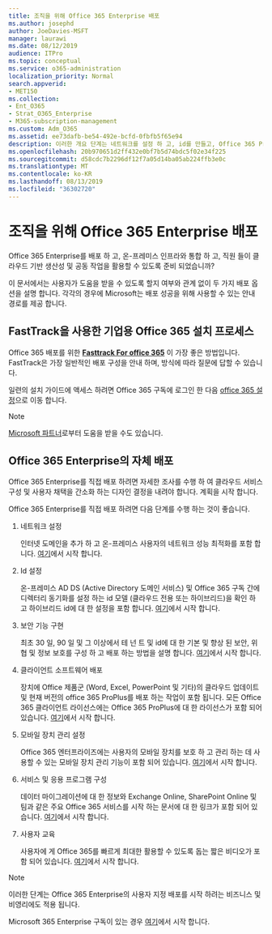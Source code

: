 ```yaml
---
title: 조직을 위해 Office 365 Enterprise 배포
ms.author: josephd
author: JoeDavies-MSFT
manager: laurawi
ms.date: 08/12/2019
audience: ITPro
ms.topic: conceptual
ms.service: o365-administration
localization_priority: Normal
search.appverid:
- MET150
ms.collection:
- Ent_O365
- Strat_O365_Enterprise
- M365-subscription-management
ms.custom: Adm_O365
ms.assetid: ee73dafb-be54-492e-bcfd-0fbfb5f65e94
description: 이러한 개요 단계는 네트워크를 설정 하 고, id를 만들고, Office 365 ProPlus를 배포 하 고, 데이터를 마이그레이션하고, 조직의 사용자가 Office 365 사용을 시작 하는 데 도움을 주기 위한 것입니다.
ms.openlocfilehash: 20b970651d2ff432e0bf7b5d74bdc5f02e34f225
ms.sourcegitcommit: d58cdc7b2296df12f7a05d14ba05ab224ffb3e0c
ms.translationtype: MT
ms.contentlocale: ko-KR
ms.lasthandoff: 08/13/2019
ms.locfileid: "36302720"
---
```

# <a name="deploy-office-365-enterprise-for-your-organization"></a>조직을 위해 Office 365 Enterprise 배포

Office 365 Enterprise를 배포 하 고, 온-프레미스 인프라와 통합 하 고, 직원 들이 클라우드 기반 생산성 및 공동 작업을 활용할 수 있도록 준비 되었습니까?

이 문서에서는 사용자가 도움을 받을 수 있도록 할지 여부와 관계 없이 두 가지 배포 옵션을 설명 합니다. 각각의 경우에 Microsoft는 배포 성공을 위해 사용할 수 있는 안내 경로를 제공 합니다.

## <a name="guided-enterprise-office-365-setup-process-with-fasttrack"></a>FastTrack을 사용한 기업용 Office 365 설치 프로세스

Office 365 배포를 위한 **[Fasttrack For office 365](https://docs.microsoft.com/fasttrack/O365-fasttrack-benefit-for-office-365)** 이 가장 좋은 방법입니다. FastTrack은 가장 일반적인 배포 구성을 안내 하며, 방식에 따라 질문에 답할 수 있습니다. 

일련의 설치 가이드에 액세스 하려면 Office 365 구독에 로그인 한 다음 [office 365 설정](https://aka.ms/o365fasttrack)으로 이동 합니다.

>[!Note]
>[Microsoft 파트너](https://www.microsoft.com/solution-providers/home)로부터 도움을 받을 수도 있습니다.
>

## <a name="self-deployment-of-office-365-enterprise"></a>Office 365 Enterprise의 자체 배포

Office 365 Enterprise를 직접 배포 하려면 자세한 조사를 수행 하 여 클라우드 서비스 구성 및 사용자 채택을 간소화 하는 디자인 결정을 내려야 합니다. 계획을 시작 [](get-your-organization-ready-for-office-365.md)합니다.

Office 365 Enterprise를 직접 배포 하려면 다음 단계를 수행 하는 것이 좋습니다.

1. 네트워크 설정

   인터넷 도메인을 추가 하 고 온-프레미스 사용자의 네트워크 성능 최적화를 포함 합니다. [여기](set-up-network-for-office-365.md)에서 시작 합니다.
 
2. Id 설정

   온-프레미스 AD DS (Active Directory 도메인 서비스) 및 Office 365 구독 간에 디렉터리 동기화를 설정 하는 id 모델 (클라우드 전용 또는 하이브리드)을 확인 하 고 하이브리드 id에 대 한 설정을 포함 합니다. [여기](protect-your-global-administrator-accounts.md)에서 시작 합니다.

3. 보안 기능 구현

   최초 30 일, 90 일 및 그 이상에서 테 넌 트 및 id에 대 한 기본 및 향상 된 보안, 위협 및 정보 보호를 구성 하 고 배포 하는 방법을 설명 합니다. [여기](https://docs.microsoft.com/office365/securitycompliance/security-roadmap)에서 시작 합니다.
 
4. 클라이언트 소프트웨어 배포

   장치에 Office 제품군 (Word, Excel, PowerPoint 및 기타)의 클라우드 업데이트 및 현재 버전의 office 365 ProPlus를 배포 하는 작업이 포함 됩니다. 모든 Office 365 클라이언트 라이선스에는 Office 365 ProPlus에 대 한 라이선스가 포함 되어 있습니다. [여기](https://docs.microsoft.com/DeployOffice/deployment-guide-for-office-365-proplus)에서 시작 합니다.
 
5. 모바일 장치 관리 설정

   Office 365 엔터프라이즈에는 사용자의 모바일 장치를 보호 하 고 관리 하는 데 사용할 수 있는 모바일 장치 관리 기능이 포함 되어 있습니다. [여기](https://support.office.com/article/set-up-mobile-device-management-mdm-in-office-365-dd892318-bc44-4eb1-af00-9db5430be3cd)에서 시작 합니다.
 
6. 서비스 및 응용 프로그램 구성

   데이터 마이그레이션에 대 한 정보와 Exchange Online, SharePoint Online 및 팀과 같은 주요 Office 365 서비스를 시작 하는 문서에 대 한 링크가 포함 되어 있습니다. [여기](configure-services-and-applications.md)에서 시작 합니다.
 
7. 사용자 교육

   사용자에 게 Office 365를 빠르게 최대한 활용할 수 있도록 돕는 짧은 비디오가 포함 되어 있습니다. [여기](https://docs.microsoft.com/office365/admin/admin-overview/get-started-with-office-365#training-resources-for-your-users)에서 시작 합니다.
 

>[!Note]
>이러한 단계는 Office 365 Enterprise의 [](https://go.microsoft.com/fwlink/?LinkId=627221) 사용자 지정 배포를 시작 하려는 비즈니스 및 비영리에도 적용 됩니다. 
>

Microsoft 365 Enterprise 구독이 있는 경우 [여기](https://docs.microsoft.com/microsoft-365/enterprise/deploy-microsoft-365-enterprise)에서 시작 합니다.
